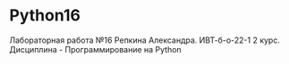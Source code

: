 # Python16
Лабораторная работа №16 Репкина Александра. ИВТ-б-о-22-1 2 курс. Дисциплина - Программирование на Python
